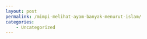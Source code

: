 ```yaml
---
layout: post
permalink: /mimpi-melihat-ayam-banyak-menurut-islam/
categories:
    - Uncategorized
---
```



